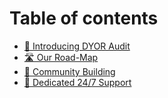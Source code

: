 # Table of contents

* [📖 Introducing DYOR Audit](README.md)
* [🛣️ Our Road-Map](our-road-map.md)
* [👥 Community Building](community-building.md)
* [💬 Dedicated 24/7 Support](dedicated-24-7-support.md)

